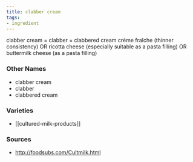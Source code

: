```yaml
---
title: clabber cream
tags:
- ingredient
---
```

clabber cream = clabber = clabbered cream créme fraîche (thinner consistency) OR ricotta cheese (especially suitable as a pasta filling) OR buttermilk cheese (as a pasta filling)

### Other Names

* clabber cream
* clabber
* clabbered cream

### Varieties

* [[cultured-milk-products]]

### Sources
* http://foodsubs.com/Cultmilk.html
